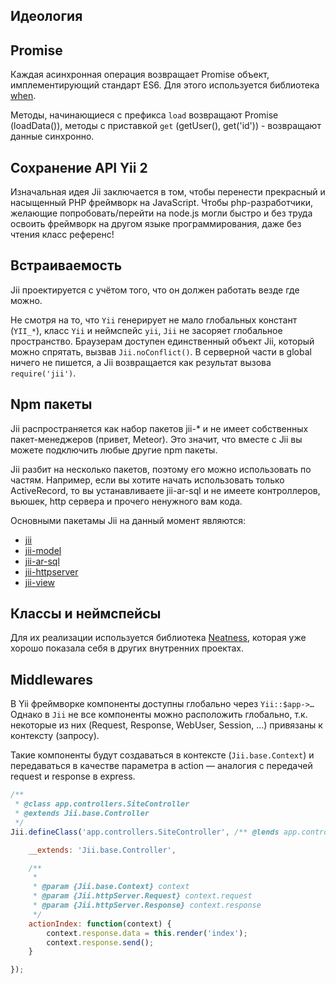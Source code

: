 
Идеология
---------

## Promise
Каждая асинхронная операция возвращает Promise объект, имплементирующий стандарт ES6.
Для этого используется библиотека [when](https://github.com/cujojs/when).


Методы, начинающиеся с префикса `load` возвращают Promise (loadData()), методы с приставкой `get` (getUser(),
get('id')) - возвращают данные синхронно.

## Сохранение API Yii 2
Изначальная идея Jii заключается в том, чтобы перенести прекрасный и насыщенный PHP фреймворк на JavaScript.
Чтобы php-разработчики, желающие попробовать/перейти на node.js могли быстро и без труда освоить фреймворк на
другом языке программирования, даже без чтения класс референс!

## Встраиваемость
Jii проектируется с учётом того, что он должен работать везде где можно.

Не смотря на то, что `Yii` генерирует не мало глобальных констант (`YII_*`), класс `Yii` и неймспейс `yii`, `Jii` не засоряет
глобальное пространство. Браузерам доступен единственный объект Jii, который можно спрятать, вызвав
`Jii.noConflict()`. В серверной части в global ничего не пишется, а Jii возвращается как результат
вызова `require('jii')`.

## Npm пакеты
Jii распространяется как набор пакетов jii-* и не имеет собственных пакет-менеджеров (привет, Meteor). Это значит,
что вместе с Jii вы можете подключить любые другие npm пакеты.

Jii разбит на несколько пакетов, поэтому его можно использовать по частям. Например, если вы хотите начать
использовать только ActiveRecord, то вы устанавливаете jii-ar-sql и не имеете контроллеров, вьюшек, http сервера и
прочего ненужного вам кода.

Основными пакетамы Jii на данный момент являются:
- [jii](https://www.npmjs.com/package/jii)
- [jii-model](https://www.npmjs.com/package/jii-model)
- [jii-ar-sql](https://www.npmjs.com/package/jii-ar-sql)
- [jii-httpserver](https://www.npmjs.com/package/jii-httpserver)
- [jii-view](https://www.npmjs.com/package/jii-view)

## Классы и неймспейсы
Для их реализации используется библиотека [Neatness](http://github.com/affka/neatness), которая
уже хорошо показала себя в других внутренних проектах.

## Middlewares
В Yii фреймворке компоненты доступны глобально через `Yii::$app->…` Однако в `Jii` не все компоненты можно расположить
глобально, т.к. некоторые из них (Request, Response, WebUser, Session, …) привязаны к контексту (запросу).

Такие компоненты будут создаваться в контексте (`Jii.base.Context`) и передаваться в качестве параметра
в action &mdash; аналогия с передачей request и response в express.

```js
/**
 * @class app.controllers.SiteController
 * @extends Jii.base.Controller
 */
Jii.defineClass('app.controllers.SiteController', /** @lends app.controllers.SiteController.prototype */{

    __extends: 'Jii.base.Controller',

    /**
     *
     * @param {Jii.base.Context} context
     * @param {Jii.httpServer.Request} context.request
     * @param {Jii.httpServer.Response} context.response
     */
    actionIndex: function(context) {
        context.response.data = this.render('index');
        context.response.send();
    }

});
```
